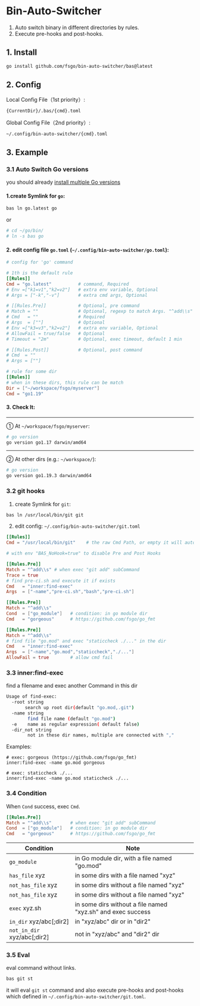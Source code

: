 # Bin-Auto-Switcher

1. Auto switch binary in different directories by rules. 
2. Execute pre-hooks and post-hooks.

## 1. Install

```bash
go install github.com/fsgo/bin-auto-switcher/bas@latest
```

## 2. Config
Local Config File（1st priority）:
```
{CurrentDir}/.bas/{cmd}.toml
```

Global Config File（2nd priority）:
```
~/.config/bin-auto-switcher/{cmd}.toml
```

## 3. Example
### 3.1 Auto Switch Go versions
you should already [install multiple Go versions](https://github.com/fsgo/smart-go-dl)

#### 1.create Symlink for `go`:
```bash
bas ln go.latest go
```

or

```bash
# cd ~/go/bin/
# ln -s bas go
```
#### 2. edit config file `go.toml` (`~/.config/bin-auto-switcher/go.toml`):
```toml
# config for 'go' command

# 1th is the default rule
[[Rules]]
Cmd = "go.latest"          # command, Required
# Env =["k1=v1","k2=v2"]   # extra env variable, Optional
# Args = ["-k","-v"]       # extra cmd args, Optional

# [[Rules.Pre]]            # Optional, pre command
# Match = ""               # Optional, regexp to match Args. "^add\\s" will match "git add ."
# Cmd   = ""               # Required
# Args  = [""]             # Optional
# Env =["k3=v3","k2=v2"]   # extra env variable, Optional
# AllowFail = true/false   # Optional
# Timeout = "2m"           # Optional, exec timeout, default 1 min

# [[Rules.Post]]           # Optional, post command
# Cmd  = ""
# Args = [""]

# rule for some dir
[[Rules]]
# when in these dirs, this rule can be match
Dir = ["~/workspace/fsgo/myserver"]
Cmd = "go1.19"
```

#### 3. Check It:
----------
① At  `~/workspace/fsgo/myserver`: 
```bash
# go version
go version go1.17 darwin/amd64
```
-----------
②  At other dirs (e.g.: `~/workspace/`):
```bash
# go version
go version go1.19.3 darwin/amd64
```

### 3.2 git hooks
1. create Symlink for `git`:
```bash
bas ln /usr/local/bin/git git
```

2. edit config: `~/.config/bin-auto-switcher/git.toml`
```toml
[[Rules]]
Cmd = "/usr/local/bin/git"    # the raw Cmd Path, or empty it will auto detect

# with env "BAS_NoHook=true" to disable Pre and Post Hooks

[[Rules.Pre]]
Match = "^add\\s" # when exec "git add" subCommand
Trace = true
# find pre-ci.sh and execute it if exists
Cmd   = "inner:find-exec"
Args  = ["-name","pre-ci.sh","bash","pre-ci.sh"]

[[Rules.Pre]]               
Match = "^add\\s"       
Cond  = ["go_module"]   # condition: in go module dir
Cmd   = "gorgeous"      # https://github.com/fsgo/go_fmt

[[Rules.Pre]]               
Match = "^add\\s"
# find file "go.mod" and exec "staticcheck ./..." in the dir
Cmd   = "inner:find-exec"
Args  = ["-name","go.mod","staticcheck","./..."]
AllowFail = true        # allow cmd fail
```

### 3.3 inner:find-exec
find a filename and exec another Command in this dir
```bash
Usage of find-exec:
  -root string
       search up root dir(default "go.mod,.git")
  -name string
    	find file name (default "go.mod")
  -e	name as regular expression( default false)
  -dir_not string
    	not in these dir names, multiple are connected with ","
```

Examples:
```
# exec: gorgeous (https://github.com/fsgo/go_fmt)
inner:find-exec -name go.mod gorgeous

# exec: staticcheck ./...
inner:find-exec -name go.mod staticcheck ./...
```

### 3.4 Condition
When `Cond` success, exec `Cmd`.
```toml
[[Rules.Pre]]               
Match = "^add\\s"       # when exec "git add" subCommand
Cond  = ["go_module"]   # condition: in go module dir
Cmd   = "gorgeous"      # https://github.com/fsgo/go_fmt
```
| Condition                   | Note                                                        |
|-----------------------------|-------------------------------------------------------------|
| `go_module`                 | in Go module dir, with a file named "go.mod"                |
| `has_file` xyz              | in some dirs with a file named "xyz"                        | 
| `not_has_file` xyz          | in some dirs without a file named "xyz"                     | 
| `not_has_file` xyz          | in some dirs without a file named "xyz"                     | 
| `exec` xyz.sh               | in some dirs without a file named "xyz.sh" and exec success | 
| `in_dir` xyz/abc[;dir2]     | in "xyz/abc" dir or in "dir2"                               | 
| `not_in_dir` xyz/abc[;dir2] | not in "xyz/abc" and "dir2" dir                             | 


### 3.5 Eval
eval command without links.
```bash
bas git st
```
it will eval `git st` command and also execute pre-hooks and post-hooks which defined
in `~/.config/bin-auto-switcher/git.toml`.
